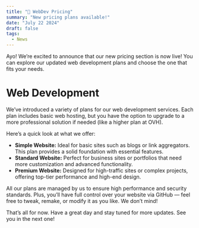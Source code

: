 ```yaml
---
title: "💾 WebDev Pricing"
summary: "New pricing plans available!"
date: "July 22 2024"
draft: false
tags:
  - News
---
```


Ayo!
We’re excited to announce that our new pricing section is now live!
You can explore our updated web development plans and choose the one that fits your needs.

# Web Development
We’ve introduced a variety of plans for our web development services.
Each plan includes basic web hosting, but you have the option to upgrade to a more professional solution if needed
(like a higher plan at OVH).

Here’s a quick look at what we offer:

- **Simple Website:** Ideal for basic sites such as blogs or link aggregators. This plan provides a solid foundation with essential features.
- **Standard Website:** Perfect for business sites or portfolios that need more customization and advanced functionality.
- **Premium Website:** Designed for high-traffic sites or complex projects, offering top-tier performance and high-end design.

All our plans are managed by us to ensure high performance and security standards. Plus, you’ll have full control over your website via GitHub — feel free to tweak, remake, or modify it as you like. We don’t mind!

That’s all for now. Have a great day and stay tuned for more updates. See you in the next one!
